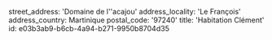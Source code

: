 street_address: 'Domaine de l''acajou'
address_locality: 'Le François'
address_country: Martinique
postal_code: '97240'
title: 'Habitation Clément'
id: e03b3ab9-b6cb-4a94-b271-9950b8704d35
